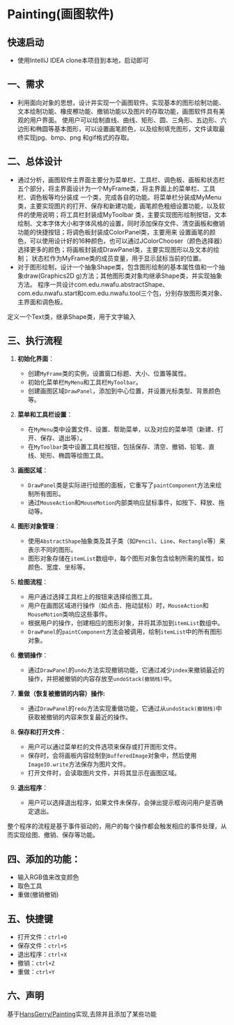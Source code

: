# Painting(画图软件)

## 快速启动

- 使用IntelliJ IDEA clone本项目到本地，启动即可

## 一、需求

- 利用面向对象的思想，设计并实现一个画图软件。实现基本的图形绘制功能、文本绘制功能、橡皮檫功能、撤销功能以及图片的存取功能，画图软件具有美观的用户界面。
  使用户可以绘制直线、曲线、矩形、圆、三角形、五边形、六边形和椭圆等基本图形，可以设置画笔颜色，以及绘制填充图形，文件读取最终实现jpg、bmp、png
  和gif格式的存取。



## 二、总体设计

- 通过分析，画图软件主界面主要分为菜单栏、工具栏、调色板、画板和状态栏五个部分，将主界面设计为一个MyFrame类，将主界面上的菜单栏、工具栏、调色板等均分装成
  一个类，完成各自的功能。将菜单栏分装成MyMenu类，主要实现图片的打开、保存和新建功能，画笔颜色粗细设置功能，以及软件的使用说明；将工具栏封装成MyToolbar
  类，主要实现图形绘制按钮，文本绘制、文本字体大小和字体风格的设置，同时添加保存文件、清空画板和撤销功能的快捷按钮；将调色板封装成ColorPanel类，主要用来
  设置画笔的颜色，可以使用设计好的16种颜色，也可以通过JColorChooser（颜色选择器）选择更多的颜色；将画板封装成DrawPanel类，主要实现图形以及文本的绘制；
  状态栏作为MyFrame类的成员变量，用于显示鼠标当前的位置。
- 对于图形绘制，设计一个抽象Shape类，包含图形绘制的基本属性值和一个抽象draw(Graphics2D g)方法；其他图形类对象均继承Shape类，并实现抽象方法。
  程序一共设计com.edu.nwafu.abstractShape、com.edu.nwafu.start和com.edu.nwafu.tool三个包，分别存放图形类对象、主界面和调色板。

定义一个Text类，继承Shape类，用于文字输入



## 三、执行流程

1. **初始化界面**：

    - 创建`MyFrame`类的实例，设置窗口标题、大小、位置等属性。
    - 初始化菜单栏`MyMenu`和工具栏`MyToolbar`。
    - 创建画图区域`DrawPanel`，添加到中心位置，并设置光标类型、背景颜色等。

2. **菜单和工具栏设置**：

    - 在`MyMenu`类中设置文件、设置、帮助菜单，以及对应的菜单项（新建、打开、保存、退出等）。
    - 在`MyToolbar`类中设置工具栏按钮，包括保存、清空、撤销、铅笔、直线、矩形、椭圆等绘图工具。

3. **画图区域**：
    - `DrawPanel`类是实际进行绘图的面板，它重写了`paintComponent`方法来绘制所有图形。
    - 通过`MouseAction`和`MouseMotion`内部类响应鼠标事件，如按下、释放、拖动等。

4. **图形对象管理**：
    - 使用`AbstractShape`抽象类及其子类（如`Pencil`、`Line`、`Rectangle`等）来表示不同的图形。
    - 图形对象存储在`itemList`数组中，每个图形对象包含绘制所需的属性，如颜色、宽度、坐标等。

5. **绘图流程**：
    - 用户通过选择工具栏上的按钮来选择绘图工具。
    - 用户在画图区域进行操作（如点击、拖动鼠标）时，`MouseAction`和`MouseMotion`类响应这些事件。
    - 根据用户的操作，创建相应的图形对象，并将其添加到`itemList`数组中。
    - `DrawPanel`的`paintComponent`方法会被调用，绘制`itemList`中的所有图形对象。

6. **撤销操作**：
    - 通过`DrawPanel`的`undo`方法实现撤销功能，它通过减少`index`来撤销最近的操作，并把被撤销的内容存放至`undoStack(撤销栈)`中。

7. **重做（恢复被撤销的内容）操作:**
    - 通过`DrawPanel`的`redo`方法实现重做功能，它通过从`undoStack(撤销栈)`中获取被撤销的内容来恢复最近的操作。

8. **保存和打开文件**：
    - 用户可以通过菜单栏的文件选项来保存或打开图形文件。
    - 保存时，会将画板内容绘制到`BufferedImage`对象中，然后使用`ImageIO.write`方法保存为图片文件。
    - 打开文件时，会读取图片文件，并将其显示在画图区域。

9. **退出程序**：
    - 用户可以选择退出程序，如果文件未保存，会弹出提示框询问用户是否确定退出。

整个程序的流程是基于事件驱动的，用户的每个操作都会触发相应的事件处理，从而实现绘图、撤销、保存等功能。



## 四、添加的功能：

- 输入RGB值来改变颜色
- 取色工具
- 重做(撤销撤销)



## 五、快捷键

- 打开文件：`ctrl+O`
- 保存文件：`ctrl+S`
- 退出程序：`ctrl+X`
- 撤销：`ctrl+Z`
- 重做：`ctrl+Y`



## 六、声明

基于[HansGerry/Painting](https://gitcode.com/HansGerry/Painting)实现,去除并且添加了某些功能



